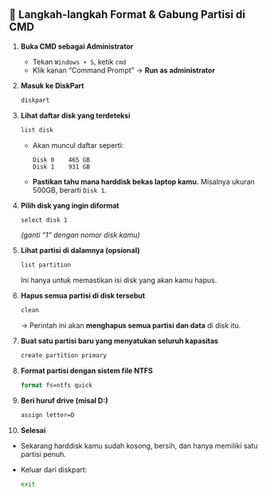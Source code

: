 ## 🧰 Langkah-langkah Format & Gabung Partisi di CMD

1. **Buka CMD sebagai Administrator**

   * Tekan `Windows + S`, ketik `cmd`
   * Klik kanan “Command Prompt” → **Run as administrator**

2. **Masuk ke DiskPart**

   ```cmd
   diskpart
   ```

3. **Lihat daftar disk yang terdeteksi**

   ```cmd
   list disk
   ```

   * Akan muncul daftar seperti:

     ```
     Disk 0    465 GB
     Disk 1    931 GB
     ```
   * **Pastikan tahu mana harddisk bekas laptop kamu.**
     Misalnya ukuran 500GB, berarti `Disk 1`.

4. **Pilih disk yang ingin diformat**

   ```cmd
   select disk 1
   ```

   *(ganti “1” dengan nomor disk kamu)*

5. **Lihat partisi di dalamnya (opsional)**

   ```cmd
   list partition
   ```

   Ini hanya untuk memastikan isi disk yang akan kamu hapus.

6. **Hapus semua partisi di disk tersebut**

   ```cmd
   clean
   ```

   → Perintah ini akan **menghapus semua partisi dan data** di disk itu.

7. **Buat satu partisi baru yang menyatukan seluruh kapasitas**

   ```cmd
   create partition primary
   ```

8. **Format partisi dengan sistem file NTFS**

   ```cmd
   format fs=ntfs quick
   ```

9. **Beri huruf drive (misal D:)**

   ```cmd
   assign letter=D
   ```

10. **Selesai**

* Sekarang harddisk kamu sudah kosong, bersih, dan hanya memiliki satu partisi penuh.
* Keluar dari diskpart:

  ```cmd
  exit
  ```
